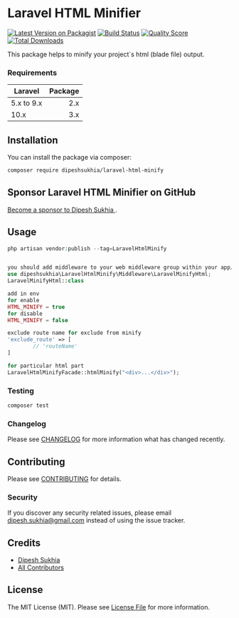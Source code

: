 # Laravel HTML Minifier

[![Latest Version on Packagist](https://img.shields.io/packagist/v/dipeshsukhia/laravel-html-minify.svg?style=flat-square)](https://packagist.org/packages/dipeshsukhia/laravel-html-minify)
[![Build Status](https://img.shields.io/travis/dipeshsukhia/laravel-html-minify/master.svg?style=flat-square)](https://travis-ci.org/dipeshsukhia/laravel-html-minify)
[![Quality Score](https://img.shields.io/scrutinizer/g/dipeshsukhia/laravel-html-minify.svg?style=flat-square)](https://scrutinizer-ci.com/g/dipeshsukhia/laravel-html-minify)
[![Total Downloads](https://img.shields.io/packagist/dt/dipeshsukhia/laravel-html-minify.svg?style=flat-square)](https://packagist.org/packages/dipeshsukhia/laravel-html-minify)

This package helps to minify your project`s html (blade file) output.

### Requirements

| Laravel                        |                   Package |
|--------------------------------|--------------------------:|
| 5.x to 9.x                     |                       2.x |
| 10.x                           |                       3.x |

## Installation

You can install the package via composer:

```bash
composer require dipeshsukhia/laravel-html-minify
```

## Sponsor Laravel HTML Minifier on GitHub

[Become a sponsor to Dipesh Sukhia
](https://github.com/sponsors/dipeshsukhia).

## Usage

``` php
php artisan vendor:publish --tag=LaravelHtmlMinify


you should add middleware to your web middleware group within your app/Http/Kernel.php file:
use dipeshsukhia\LaravelHtmlMinify\Middleware\LaravelMinifyHtml;
LaravelMinifyHtml::class

add in env
for enable
HTML_MINIFY = true
for disable
HTML_MINIFY = false

exclude route name for exclude from minify
'exclude_route' => [
        // 'routeName'
]

for particular html part 
LaravelHtmlMinifyFacade::htmlMinify("<div>...</div>");
```

### Testing

``` bash
composer test
```

### Changelog

Please see [CHANGELOG](CHANGELOG.md) for more information what has changed recently.

## Contributing

Please see [CONTRIBUTING](CONTRIBUTING.md) for details.

### Security

If you discover any security related issues, please email dipesh.sukhia@gmail.com instead of using the issue tracker.

## Credits

- [Dipesh Sukhia](https://github.com/dipeshsukhia)
- [All Contributors](../../contributors)

## License

The MIT License (MIT). Please see [License File](LICENSE.md) for more information.

